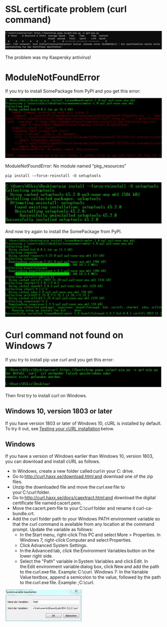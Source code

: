 # SSL certificate problem (curl command)

![SSL](images/ssl.jpg)

The problem was my Kaspersky antivirus! 

# ModuleNotFoundError

If you try to install SomePackage from PyPI and you get this error:

![pkg1](images/pkg1.JPG)

ModuleNotFoundError: No module named “pkg_resources” 

```
pip install -–force-reinstall -U setuptools
```

![pkg2](images/pkg2.JPG)

And now try again to install the SomePackage from PyPI.

![pkg3](images/pkg3.JPG)

# Curl command not found on Windows 7 

If you try to install pip use curl and you get this error:

![curl1](images/curl1.JPG)

Then first try to install curl on Windows. 

## Windows 10, version 1803 or later 

If you have version 1803 or later of Windows 10, cURL is installed by default. To try it out, see [Testing your cURL installation](https://develop.zendesk.com/hc/en-us/articles/360001068567-Installing-and-using-cURL#test) below.

## Windows

If you have a version of Windows earlier than Windows 10, version 1803, you can download and install cURL as follows.

- In Windows, create a new folder called curl in your C: drive. 
- Go to http://curl.haxx.se/download.html and download one of the zip files. 
- Unzip the downloaded file and move the curl.exe file to your C:\curl folder. 
- Go to http://curl.haxx.se/docs/caextract.html and download the digital certificate file named cacert.pem. 
- Move the cacert.pem file to your C:\curl folder and rename it curl-ca-bundle.crt. 
- Add the curl folder path to your Windows PATH environment variable so that the curl command is available from any location at the command prompt. Update the variable as follows:
  - In the Start menu, right-click This PC and select More > Properties. In Windows 7, right-click Computer and select Properties.
  - Click Advanced System Settings.
  - In the Advanced tab, click the Environment Variables button on the lower right side.
  - Select the "Path" variable in System Variables and click Edit. In the Edit environment variable dialog box, click New and add the path to the curl.exe file. Example: C:\curl. Windows 7: In the Variable Value textbox, append a semicolon to the value, followed by the path to the curl.exe file. Example: ;C:\curl.

![curl2](images/curl2.JPG)
